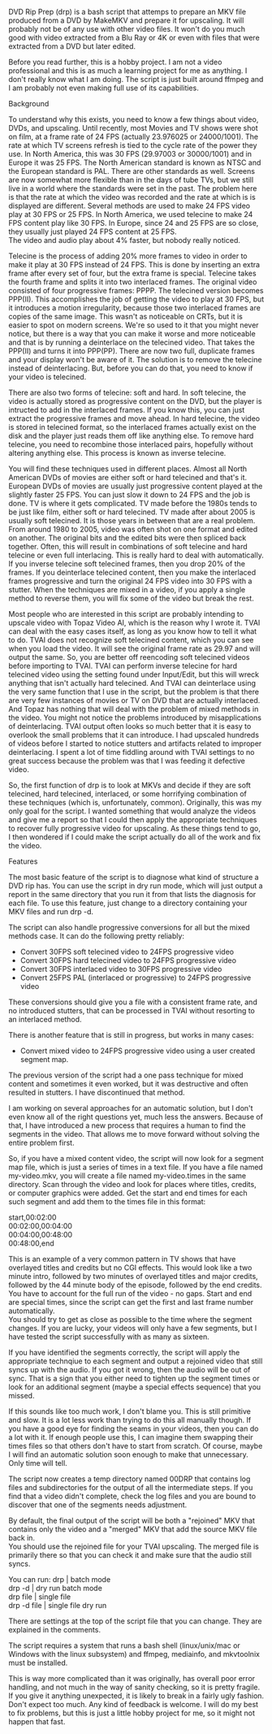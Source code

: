 DVD Rip Prep (drp) is a bash script that attemps to prepare an MKV file produced
from a DVD by MakeMKV and prepare it for upscaling.  It will probably not be of 
any use with other video files.  It won't do you much good with video extracted
from a Blu Ray or 4K or even with files that were extracted from a DVD but later
edited.

Before you read further, this is a hobby project.  I am not a video professional
and this is as much a learning project for me as anything.  I don't really know
what I am doing.  The script is just built around ffmpeg and I am probably not 
even making full use of its capabilities.

Background

To understand why this exists, you need to know a few things about video, DVDs,
and upscaling.  Until recently, most Movies and TV shows were shot on film, at 
a frame rate of 24 FPS (actually 23.976025 or 24000/1001).  The rate at which TV
screens refresh is tied to the cycle rate of the power they use.  In North
America, this was 30 FPS (29.97003 or 30000/1001) and in Europe it was 25 FPS.
The North American standard is known as NTSC and the European standard is PAL.
There are other standards as well.  Screens are now somewhat more flexible than
in the days of tube TVs, but we still live in a world where the standards were
set in the past.  The problem here is that the rate at which the video was
recorded and the rate at which is is displayed are different.  Several methods
are used to make 24 FPS video play at 30 FPS or 25 FPS.  In North America, we 
used telecine to make 24 FPS content play like 30 FPS.  In Europe, since 24 
and 25 FPS are so close, they usually just played 24 FPS content at 25 FPS.  
The video and audio play about 4% faster, but nobody really noticed.

Telecine is the process of adding 20% more frames to video in order to make it
play at 30 FPS instead of 24 FPS.  This is done by inserting an extra frame 
after every set of four, but the extra frame is special.  Telecine takes the 
fourth frame and splits it into two interlaced frames.  The original video 
consisted of four progressive frames: PPPP.  The telecined version becomes 
PPP(II).  This accomplishes the job of getting the video to play at 30 FPS, but 
it introduces a motion irregularity, because those two interlaced frames are 
copies of the same image.  This wasn't as noticeable on CRTs, but it is easier 
to spot on modern screens.  We're so used to it that you might never notice, 
but there is a way that you can make it worse and more noticeable and that is 
by running a deinterlace on the telecined video.  That takes the PPP(II) and 
turns it into PPP(PP).  There are now two full, duplicate frames and your 
display won't be aware of it.  The solution is to remove the telecine instead 
of deinterlacing. But, before you can do that, you need to know if your video 
is telecined.

There are also two forms of telecine: soft and hard.  In soft telecine, the
video is actually stored as progressive content on the DVD, but the player is
intructed to add in the interlaced frames.  If you know this, you can just
extract the progressive frames and move ahead.  In hard telecine, the video
is stored in telecined format, so the interlaced frames actually exist on the
disk and the player just reads them off like anything else.  To remove hard
telecine, you need to recombine those interlaced pairs, hopefully without
altering anything else.  This process is known as inverse telecine.

You will find these techniques used in different places.  Almost all North
American DVDs of movies are either soft or hard telecined and that's it.
European DVDs of movies are usually just progressive content played at the
slightly faster 25 FPS.  You can just slow it down to 24 FPS and the job is
done.  TV is where it gets complicated.  TV made before the 1980s tends to
be just like film, either soft or hard telecined.  TV made after about 2005
is usually soft telecined.  It is those years in between that are a real
problem.  From around 1980 to 2005, video was often shot on one format and
edited on another.  The original bits and the edited bits were then spliced
back together.  Often, this will result in combinations of soft telecine
and hard telecine or even full interlacing.  This is really hard to deal
with automatically.  If you inverse telecine soft telecined frames, then you
drop 20% of the frames.  If you deinterlace telecined content, then you make
the interlaced frames progressive and turn the original 24 FPS video into
30 FPS with a stutter.  When the techniques are mixed in a video, if you
apply a single method to reverse them, you will fix some of the video but 
break the rest.

Most people who are interested in this script are probably intending to
upscale video with Topaz Video AI, which is the reason why I wrote it. TVAI 
can deal with the easy cases itself, as long as you know how to tell it 
what to do.  TVAI does not recognize soft telecined content, which you can 
see when you load the video.  It will see the original frame rate as 29.97 
and will output the same.  So, you are better off reencoding soft telecined 
videos before importing to TVAI.  TVAI can perform inverse telecine for 
hard telecined video using the setting found under Input/Edit, but this will 
wreck anything that isn't actually hard telecined.  And TVAI can deinterlace 
using the very same function that I use in the script, but the problem is 
that there are very few instances of movies or TV on DVD that are actually 
interlaced.  And Topaz has nothing that will deal with the problem of mixed 
methods in the video.  You might not notice the problems introduced by 
misapplications of deinterlacing.  TVAI output often looks so much better 
that it is easy to overlook the small problems that it can introduce.  I had 
upscaled hundreds of videos before I started to notice stutters and artifacts 
related to improper deinterlacing.  I spent a lot of time fiddling around with 
TVAI settings to no great success because the problem was that I was feeding 
it defective video.

So, the first function of drp is to look at MKVs and decide if they are soft
telecined, hard telecined, interlaced, or some horrifying combination of 
these techniques (which is, unfortunately, common).  Originally, this was my
only goal for the script.  I wanted something that would analyze the videos
and give me a report so that I could then apply the appropriate techniques to
recover fully progressive video for upscaling.  As these things tend to go, I
then wondered if I could make the script actually do all of the work and fix
the video.

Features

The most basic feature of the script is to diagnose what kind of structure
a DVD rip has.  You can use the script in dry run mode, which will just
output a report in the same directory that you run it from that lists the
diagnosis for each file.  To use this feature, just change to a directory
containing your MKV files and run drp -d.

The script can also handle progressive conversions for all but the mixed
methods case.  It can do the following pretty reliably:

* Convert 30FPS soft telecined video to 24FPS progressive video  
* Convert 30FPS hard telecined video to 24FPS progressive video  
* Convert 30FPS interlaced video to 30FPS progressive video  
* Convert 25FPS PAL (interlaced or progressive) to 24FPS progressive video  

These conversions should give you a file with a consistent frame rate, and no
introduced stutters, that can be processed in TVAI without resorting to an 
interlaced method.

There is another feature that is still in progress, but works in many cases:

* Convert mixed video to 24FPS progressive video using a user created
  segment map.

The previous version of the script had a one pass technique for mixed content 
and sometimes it even worked, but it was destructive and often resulted in 
stutters.  I have discontinued that method.

I am working on several approaches for an automatic solution, but I don't 
even know all of the right questions yet, much less the answers.  Because of 
that, I have introduced a new process that requires a human to find the 
segments in the video.  That allows me to move forward without solving the 
entire problem first.

So, if you have a mixed content video, the script will now look for a segment 
map file, which is just a series of times in a text file.  If you have a file 
named my-video.mkv, you will create a file named my-video.times in the same 
directory.  Scan through the video and look for places where titles, credits, 
or computer graphics were added.  Get the start and end times for each such 
segment and add them to the times file in this format:

start,00:02:00  
00:02:00,00:04:00  
00:04:00,00:48:00  
00:48:00,end  

This is an example of a very common pattern in TV shows that have overlayed 
titles and credits but no CGI effects.  This would look like a two minute 
intro, followed by two minutes of overlayed titles and major credits, followed 
by the 44 minute body of the episode, followed by the end credits.  You have 
to account for the full run of the video - no gaps.  Start and end are special 
times, since the script can get the first and last frame number automatically.  
You should try to get as close as possible to the time where the segment 
changes.  If you are lucky, your videos will only have a few segments, but I 
have tested the script successfully with as many as sixteen.

If you have identified the segments correctly, the script will apply the 
appropriate technqiue to each segment and output a rejoined video that still 
syncs up with the audio.  If you got it wrong, then the audio will be out of 
sync.  That is a sign that you either need to tighten up the segment times or 
look for an additional segment (maybe a special effects sequence) that you 
missed.

If this sounds like too much work, I don't blame you.  This is still 
primitive and slow.  It is a lot less work than trying to do this all manually 
though.  If you have a good eye for finding the seams in your videos, then you 
can do a lot with it.  If enough people use this, I can imagine them swapping 
their times files so that others don't have to start from scratch.  Of course,
maybe I will find an automatic solution soon enough to make that unnecessary.  
Only time will tell.

The script now creates a temp directory named 00DRP that contains log files 
and subdirectories for the output of all the intermediate steps.  If you find 
that a video didn't complete, check the log files and you are bound to discover 
that one of the segments needs adjustment.

By default, the final output of the script will be both a "rejoined" MKV that 
contains only the video and a "merged" MKV that add the source MKV file back in.  
You should use the rejoined file for your TVAI upscaling.  The merged file is 
primarily there so that you can check it and make sure that the audio still 
syncs.

You can run:
drp					  | batch mode  
drp -d				| dry run batch mode  
drp file			| single file  
drp -d file		| single file dry run  

There are settings at the top of the script file that you can change.  They 
are explained in the comments.

The script requires a system that runs a bash shell (linux/unix/mac or Windows 
with the linux subsystem) and ffmpeg, mediainfo, and mkvtoolnix must be 
installed.

This is way more complicated than it was originally, has overall poor error 
handling, and not much in the way of sanity checking, so it is pretty fragile.  
If you give it anything unexpected, it is likely to break in a fairly ugly 
fashion.  Don't expect too much.  Any kind of feedback is welcome.  I will do 
my best to fix problems, but this is just a little hobby project for me, so it 
might not happen that fast.

